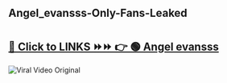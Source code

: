 
 ## Angel_evansss-Only-Fans-Leaked

# <h2><a href="https://clipsfans.com/Angel_evansss&ref=git">🔗 Click to LINKS ⏩⏩ 👉 🟢 Angel evansss </a></h2>

<a href="https://clipsfans.com/Angel_evansss&ref=git" rel="nofollow" data-target="animated-image.originalLink"><img src="https://i.ibb.co.com/xMMVF88/686577567.gif" alt="Viral Video Original" style="max-width: 100%; display: inline-block;" data-target="animated-image.originalImage"></a>
